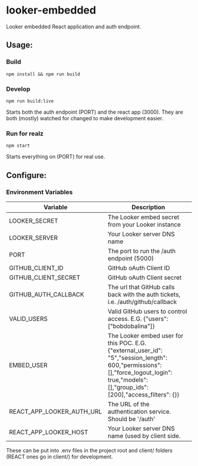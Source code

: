 # looker-embedded
Looker embedded React application and auth endpoint.

## Usage:

### Build

`npm install && npm run build`


### Develop
`npm run build:live`

Starts both the auth endpoint (PORT) and the react app (3000). They are both (mostly) watched for changed to make development easier.

### Run for realz
`npm start`

Starts everything on (PORT) for real use.

## Configure:

### Environment Variables

| Variable  | Description |
|-----------|-------------|
|LOOKER_SECRET| The Looker embed secret from your Looker instance |
|LOOKER_SERVER| Your Looker server DNS name |
|PORT| The port to run the /auth endpoint (5000) |
|GITHUB_CLIENT_ID|GitHub oAuth Client ID|
|GITHUB_CLIENT_SECRET|GitHub oAuth Client secret|
|GITHUB_AUTH_CALLBACK| The url that GitHub calls back with the auth tickets, i.e. /auth/github/callback|
|VALID_USERS| Valid GitHub users to control access. E.G. {"users": ["bobdobalina"]}|
|EMBED_USER| The Looker embed user for this POC. E.G. {"external_user_id": "5","session_length": 600,"permissions": [],"force_logout_login": true,"models": [],"group_ids": [200],"access_filters": {}}|
|REACT_APP_LOOKER_AUTH_URL| The URL of the authentication service. Should be '/auth' |
|REACT_APP_LOOKER_HOST| Your Looker server DNS name (used by client side. |


These can be put into .env files in the project root and client/ folders (REACT ones go in client/) for development.
